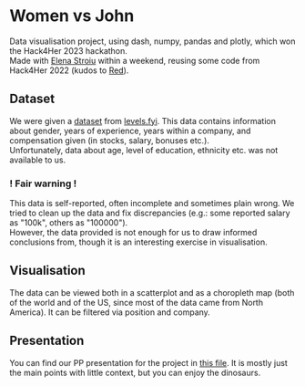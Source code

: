 # Women vs John 
Data visualisation project, using dash, numpy, pandas and plotly, which won the Hack4Her 2023 hackathon. \
Made with [Elena Stroiu](https://github.com/EStroiu) within a weekend, reusing some code from Hack4Her 2022 (kudos to [Red](https://github.com/RedKinda)).

## Dataset 
We were given a [dataset](https://www.levels.fyi/js/salaryData.json) from [levels.fyi](https://www.levels.fyi/?compare=Adobe,Amazon,IBM&track=Software%20Engineer). 
This data contains information about gender, years of experience, years within a company, and compensation given (in stocks, salary, bonuses etc.). \
Unfortunately, data about age, level of education, ethnicity etc. was not available to us.

### ! Fair warning !
This data is self-reported, often incomplete and sometimes plain wrong. We tried to clean up the data and fix discrepancies (e.g.: some reported salary as "100k", others as "100000"). \
However, the data provided is not enough for us to draw informed conclusions from, though it is an interesting exercise in visualisation.

## Visualisation 
The data can be viewed both in a scatterplot and as a choropleth map (both of the world and of the US, since most of the data came from North America). It can be filtered via position and company.

## Presentation
You can find our PP presentation for the project in [this file](./Hack4Her%202023.pptx). It is mostly just the main points with little context, but you can enjoy the dinosaurs.
